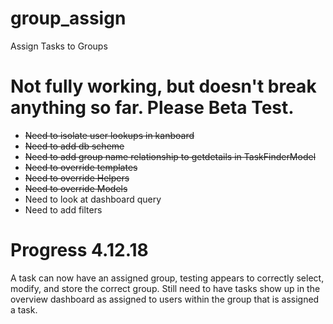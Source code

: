# group_assign
Assign Tasks to Groups

# Not fully working, but doesn't break anything so far. Please Beta Test.

* ~~Need to isolate user lookups in kanboard~~
* ~~Need to add db scheme~~
* ~~Need to add group name relationship to getdetails in TaskFinderModel~~
* ~~Need to override templates~~
* ~~Need to override Helpers~~
* ~~Need to override Models~~
* Need to look at dashboard query
* Need to add filters

# Progress 4.12.18
A task can now have an assigned group, testing appears to correctly select, modify, and store the correct group.
Still need to have tasks show up in the overview dashboard as assigned to users within the group that is assigned a task.
